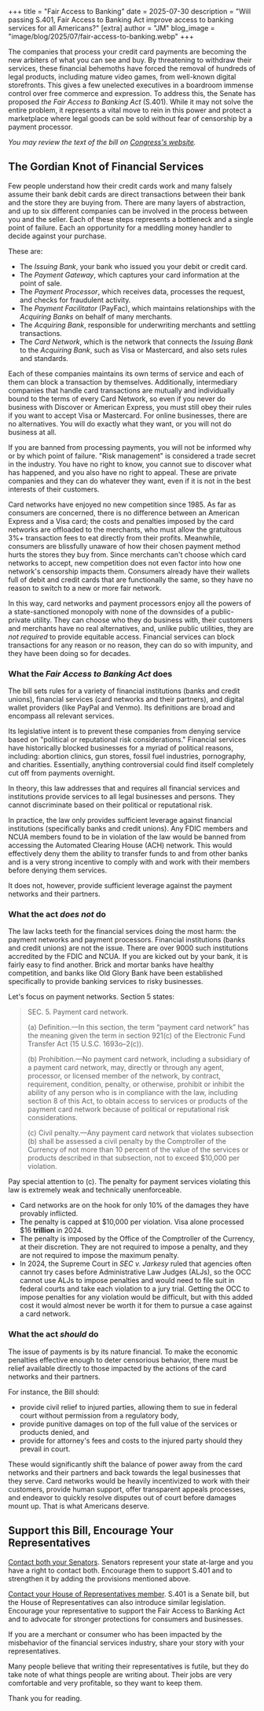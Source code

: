 +++
title = "Fair Access to Banking"
date = 2025-07-30
description = "Will passing S.401, Fair Access to Banking Act improve access to banking services for all Americans?"
[extra]
author = "JM"
blog_image = "image/blog/2025/07/fair-access-to-banking.webp"
+++

The companies that process your credit card payments are becoming the new arbiters of what you can see and buy. By threatening to withdraw their services, these financial behemoths have forced the removal of hundreds of legal products, including mature video games, from well-known digital storefronts. This gives a few unelected executives in a boardroom immense control over free commerce and expression. To address this, the Senate has proposed _the Fair Access to Banking Act_ (S.401). While it may not solve the entire problem, it represents a vital move to rein in this power and protect a marketplace where legal goods can be sold without fear of censorship by a payment processor.

_You may review the text of the bill on [Congress's website](https://www.congress.gov/bill/119th-congress/senate-bill/401)._

## The Gordian Knot of Financial Services
Few people understand how their credit cards work and many falsely assume their bank debit cards are direct transactions between their bank and the store they are buying from. There are many layers of abstraction, and up to six different companies can be involved in the process between you and the seller. Each of these steps represents a bottleneck and a single point of failure. Each an opportunity for a meddling money handler to decide against your purchase.

These are:
* The _Issuing Bank_, your bank who issued you your debit or credit card.
* The _Payment Gateway_, which captures your card information at the point of sale.
* The _Payment Processor_, which receives data, processes the request, and checks for fraudulent activity.
* The _Payment Facilitator_ (PayFac), which maintains relationships with the _Acquiring Banks_ on behalf of many merchants.
* The _Acquiring Bank_, responsible for underwriting merchants and settling transactions.
* The _Card Network_, which is the network that connects the _Issuing Bank_ to the _Acquiring Bank_, such as Visa or Mastercard, and also sets rules and standards.

Each of these companies maintains its own terms of service and each of them can block a transaction by themselves. Additionally, intermediary companies that handle card transactions are mutually and individually bound to the terms of every Card Network, so even if you never do business with Discover or American Express, you must still obey their rules if you want to accept Visa or Mastercard. For online businesses, there are no alternatives. You will do exactly what they want, or you will not do business at all.

If you are banned from processing payments, you will not be informed why or by which point of failure. "Risk management" is considered a trade secret in the industry. You have no right to know, you cannot sue to discover what has happened, and you also have no right to appeal. These are private companies and they can do whatever they want, even if it is not in the best interests of their customers.

Card networks have enjoyed no new competition since 1985. As far as consumers are concerned, there is no difference between an American Express and a Visa card; the costs and penalties imposed by the card networks are offloaded to the merchants, who must allow the gratuitous 3%+ transaction fees to eat directly from their profits. Meanwhile, consumers are blissfully unaware of how their chosen payment method hurts the stores they buy from. Since merchants can't choose which card networks to accept, new competition does not even factor into how one network's censorship impacts them. Consumers already have their wallets full of debit and credit cards that are functionally the same, so they have no reason to switch to a new or more fair network.

In this way, card networks and payment processors enjoy all the powers of a state-sanctioned monopoly with none of the downsides of a public-private utility. They can choose who they do business with, their customers and merchants have no real alternatives, and, unlike public utilities, they are _not required_ to provide equitable access. Financial services can block transactions for any reason or no reason, they can do so with impunity, and they have been doing so for decades.

### What the _Fair Access to Banking Act_ does
The bill sets rules for a variety of financial institutions (banks and credit unions), financial services (card networks and their partners), and digital wallet providers (like PayPal and Venmo). Its definitions are broad and encompass all relevant services.

Its legislative intent is to prevent these companies from denying service based on "political or reputational risk considerations." Financial services have historically blocked businesses for a myriad of political reasons, including: abortion clinics, gun stores, fossil fuel industries, pornography, and charities. Essentially, anything controversial could find itself completely cut off from payments overnight.

In theory, this law addresses that and requires all financial services and institutions provide services to all legal businesses and persons. They cannot discriminate based on their political or reputational risk.

In practice, the law only provides sufficient leverage against financial institutions (specifically banks and credit unions). Any FDIC members and NCUA members found to be in violation of the law would be banned from accessing the Automated Clearing House (ACH) network. This would effectively deny them the ability to transfer funds to and from other banks and is a very strong incentive to comply with and work with their members before denying them services.

It does not, however, provide sufficient leverage against the payment networks and their partners.

### What the act _does not_ do
The law lacks teeth for the financial services doing the most harm: the payment networks and payment processors. Financial institutions (banks and credit unions) are not the issue. There are over 9000 such institutions accredited by the FDIC and NCUA. If you are kicked out by your bank, it is fairly easy to find another. Brick and mortar banks have healthy competition, and banks like Old Glory Bank have been established specifically to provide banking services to risky businesses.

Let's focus on payment networks. Section 5 states:

>SEC. 5. Payment card network.
>  
>(a) Definition.—In this section, the term “payment card network” has the meaning given the term in section 921(c) of the Electronic Fund Transfer Act (15 U.S.C. 1693o–2(c)).
>
>(b) Prohibition.—No payment card network, including a subsidiary of a payment card network, may, directly or through any agent, processor, or licensed member of the network, by contract, requirement, condition, penalty, or otherwise, prohibit or inhibit the ability of any person who is in compliance with the law, including section 8 of this Act, to obtain access to services or products of the payment card network because of political or reputational risk considerations.
>  
>(c) Civil penalty.—Any payment card network that violates subsection (b) shall be assessed a civil penalty by the Comptroller of the Currency of not more than 10 percent of the value of the services or products described in that subsection, not to exceed $10,000 per violation.


Pay special attention to (c). The penalty for payment services violating this law is extremely weak and technically unenforceable.

* Card networks are on the hook for only 10% of the damages they have provably inflicted.
* The penalty is capped at $10,000 per violation. Visa alone processed $16 **trillion** in 2024.
* The penalty is imposed by the Office of the Comptroller of the Currency, at their discretion. They are not required to impose a penalty, and they are not required to impose the maximum penalty.
* In 2024, the Supreme Court in _SEC v. Jarkesy_ ruled that agencies often cannot try cases before Administrative Law Judges (ALJs), so the OCC cannot use ALJs to impose penalties and would need to file suit in federal courts and take each violation to a jury trial. Getting the OCC to impose penalties for any violation would be difficult, but with this added cost it would almost never be worth it for them to pursue a case against a card network.

### What the act _should_ do
The issue of payments is by its nature financial. To make the economic penalties effective enough to deter censorious behavior, there must be relief available directly to those impacted by the actions of the card networks and their partners.

For instance, the Bill should:
* provide civil relief to injured parties, allowing them to sue in federal court without permission from a regulatory body,
* provide punitive damages on top of the full value of the services or products denied, and
* provide for attorney's fees and costs to the injured party should they prevail in court.

These would significantly shift the balance of power away from the card networks and their partners and back towards the legal businesses that they serve. Card networks would be heavily incentivized to work with their customers, provide human support, offer transparent appeals processes, and endeavor to quickly resolve disputes out of court before damages mount up. That is what Americans deserve.

## Support this Bill, Encourage Your Representatives
[Contact both your Senators](https://www.senate.gov/senators/senators-contact.htm). Senators represent your state at-large and you have a right to contact both. Encourage them to support S.401 and to strengthen it by adding the provisions mentioned above.

[Contact your House of Representatives member](https://www.house.gov/representatives/find-your-representative). S.401 is a Senate bill, but the House of Representatives can also introduce similar legislation. Encourage your representative to support the Fair Access to Banking Act and to advocate for stronger protections for consumers and businesses.

If you are a merchant or consumer who has been impacted by the misbehavior of the financial services industry, share your story with your representatives.

Many people believe that writing their representatives is futile, but they do take note of what things people are writing about. Their jobs are very comfortable and very profitable, so they want to keep them.

Thank you for reading.